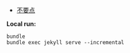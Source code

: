 - [不要点](https://vonway.github.io)

**Local run:**

```shell
bundle
bundle exec jekyll serve --incremental
```

